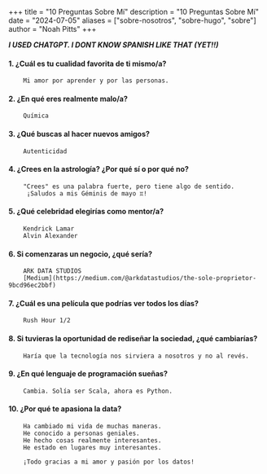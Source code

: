 +++
title = "10 Preguntas Sobre Mí"
description = "10 Preguntas Sobre Mí"
date = "2024-07-05"
aliases = ["sobre-nosotros", "sobre-hugo", "sobre"]
author = "Noah Pitts"
+++

***I USED CHATGPT. I DONT KNOW SPANISH LIKE THAT (YET!!)***

#### 1. ¿Cuál es tu cualidad favorita de ti mismo/a?

        Mi amor por aprender y por las personas.

#### 2. ¿En qué eres realmente malo/a?

        Química

#### 3. ¿Qué buscas al hacer nuevos amigos?

        Autenticidad

#### 4. ¿Crees en la astrología? ¿Por qué sí o por qué no?

        "Crees" es una palabra fuerte, pero tiene algo de sentido.
         ¡Saludos a mis Géminis de mayo ♊!

#### 5. ¿Qué celebridad elegirías como mentor/a?

        Kendrick Lamar
        Alvin Alexander

#### 6. Si comenzaras un negocio, ¿qué sería?

        ARK DATA STUDIOS
        [Medium](https://medium.com/@arkdatastudios/the-sole-proprietor-9bcd96ec2bbf)

#### 7. ¿Cuál es una película que podrías ver todos los días?

        Rush Hour 1/2

#### 8. Si tuvieras la oportunidad de rediseñar la sociedad, ¿qué cambiarías?

        Haría que la tecnología nos sirviera a nosotros y no al revés.

#### 9. ¿En qué lenguaje de programación sueñas?

        Cambia. Solía ser Scala, ahora es Python.

#### 10. ¿Por qué te apasiona la data?

        Ha cambiado mi vida de muchas maneras.
        He conocido a personas geniales.
        He hecho cosas realmente interesantes.
        He estado en lugares muy interesantes.

        ¡Todo gracias a mi amor y pasión por los datos!
